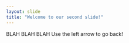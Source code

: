 ```yaml
---
layout: slide
title: "Welcome to our second slide!"
---
```

BLAH BLAH BLAH
Use the left arrow to go back!
